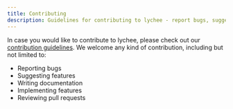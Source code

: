 ```yaml
---
title: Contributing
description: Guidelines for contributing to lychee - report bugs, suggest features, write documentation, and implement improvements.
---
```


In case you would like to contribute to lychee,
please check out our [contribution guidelines](https://github.com/lycheeverse/lychee/blob/master/CONTRIBUTING.md).
We welcome any kind of contribution, including but not limited to:

- Reporting bugs
- Suggesting features
- Writing documentation
- Implementing features
- Reviewing pull requests
